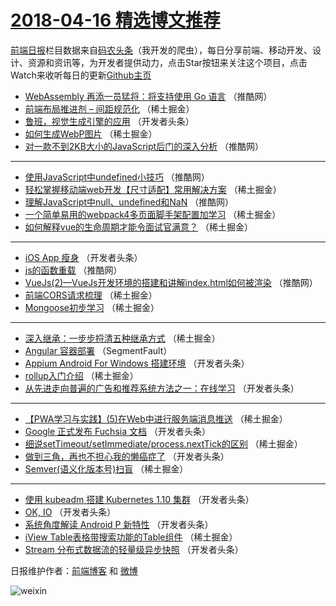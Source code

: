 # [2018-04-16 精选博文推荐](http://hao.caibaojian.com/date/2018/04/16)

[前端日报](http://caibaojian.com/c/news)栏目数据来自[码农头条](http://hao.caibaojian.com/)（我开发的爬虫），每日分享前端、移动开发、设计、资源和资讯等，为开发者提供动力，点击Star按钮来关注这个项目，点击Watch来收听每日的更新[Github主页](https://github.com/kujian/frontendDaily)
* [WebAssembly 再添一员猛将：将支持使用 Go 语言](http://hao.caibaojian.com/70852.html) （推酷网）
* [前端布局推进剂 &#8211; 间距规范化](http://hao.caibaojian.com/70899.html) （稀土掘金）
* [鲁班，视觉生成引擎的应用](http://hao.caibaojian.com/70841.html) （开发者头条）
* [如何生成WebP图片](http://hao.caibaojian.com/70900.html) （稀土掘金）
* [对一款不到2KB大小的JavaScript后门的深入分析](http://hao.caibaojian.com/70849.html) （推酷网）

***
* [使用JavaScript中undefined小技巧](http://hao.caibaojian.com/70848.html) （推酷网）
* [轻松掌握移动端web开发【尺寸适配】常用解决方案](http://hao.caibaojian.com/70897.html) （稀土掘金）
* [理解JavaScript中null、undefined和NaN](http://hao.caibaojian.com/70850.html) （推酷网）
* [一个简单易用的webpack4多页面脚手架配置加学习](http://hao.caibaojian.com/70898.html) （稀土掘金）
* [如何解释vue的生命周期才能令面试官满意？](http://hao.caibaojian.com/70892.html) （稀土掘金）

***
* [iOS App 瘦身](http://hao.caibaojian.com/70846.html) （开发者头条）
* [js的函数重载](http://hao.caibaojian.com/70847.html) （推酷网）
* [VueJs(2)&#8212;VueJs开发环境的搭建和讲解index.html如何被渲染](http://hao.caibaojian.com/70851.html) （推酷网）
* [前端CORS请求梳理](http://hao.caibaojian.com/70890.html) （稀土掘金）
* [Mongoose初步学习](http://hao.caibaojian.com/70901.html) （稀土掘金）

***
* [深入继承：一步步捋清五种继承方式](http://hao.caibaojian.com/70891.html) （稀土掘金）
* [Angular 容器部署](http://hao.caibaojian.com/70833.html) （SegmentFault）
* [Appium Android For Windows 搭建环境](http://hao.caibaojian.com/70845.html) （开发者头条）
* [rollup入门介绍](http://hao.caibaojian.com/70893.html) （稀土掘金）
* [从先进走向普遍的广告和推荐系统方法之一：在线学习](http://hao.caibaojian.com/70838.html) （开发者头条）

***
* [【PWA学习与实践】(5)在Web中进行服务端消息推送](http://hao.caibaojian.com/70894.html) （稀土掘金）
* [Google 正式发布 Fuchsia 文档](http://hao.caibaojian.com/70836.html) （开发者头条）
* [细说setTimeout/setImmediate/process.nextTick的区别](http://hao.caibaojian.com/70895.html) （稀土掘金）
* [做到三角，再也不担心我的懒癌症了](http://hao.caibaojian.com/70837.html) （开发者头条）
* [Semver(语义化版本号)扫盲](http://hao.caibaojian.com/70896.html) （稀土掘金）

***
* [使用 kubeadm 搭建 Kubernetes 1.10 集群](http://hao.caibaojian.com/70839.html) （开发者头条）
* [OK, IO](http://hao.caibaojian.com/70840.html) （开发者头条）
* [系统角度解读 Android P 新特性](http://hao.caibaojian.com/70842.html) （开发者头条）
* [iView Table表格带搜索功能的Table组件](http://hao.caibaojian.com/70889.html) （稀土掘金）
* [Stream 分布式数据流的轻量级异步快照](http://hao.caibaojian.com/70843.html) （开发者头条）

日报维护作者：[前端博客](http://caibaojian.com/) 和 [微博](http://caibaojian.com/go/weibo)

![weixin](https://user-images.githubusercontent.com/3055447/38468989-651132ac-3b80-11e8-8e6b-15122322a9d7.png)
